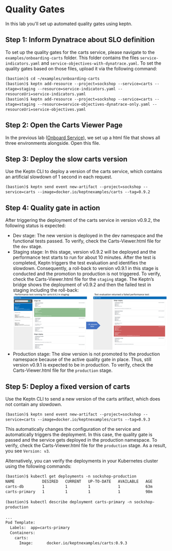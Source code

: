 # Quality Gates

In this lab you'll set up automated quality gates using keptn.

## Step 1: Inform Dynatrace about SLO definition
To set up the quality gates for the carts service, please navigate to the `examples/onboarding-carts` folder. This folder contains the files `service-indicators.yaml` and `service-objectives-with-dynatrace.yaml`. To set the quality gates based on those files, upload it via the following command:
```
(bastion)$ cd ~/examples/onboarding-carts
(bastion)$ keptn add-resource --project=sockshop --service=carts --stage=staging --resource=service-indicators.yaml --resourceUri=service-indicators.yaml
(bastion)$ keptn add-resource --project=sockshop --service=carts --stage=staging --resource=service-objectives-dynatrace-only.yaml --resourceUri=service-objectives.yaml
```

## Step 2: Open the Carts Viewer Page
In the previous lab ([Onboard Service](../03_Onboard_Service)), we set up a html file that shows all three environments alongside. Open this file.

## Step 3: Deploy the slow carts version
Use the Keptn CLI to deploy a version of the carts service, which contains an artificial slowdown of 1 second in each request.
```
(bastion)$ keptn send event new-artifact --project=sockshop --service=carts --image=docker.io/keptnexamples/carts --tag=0.9.2
```

## Step 4: Quality gate in action
After triggering the deployment of the carts service in version v0.9.2, the following status is expected:

* Dev stage: The new version is deployed in the dev namespace and the functional tests passed.
To verify, check the Carts-Viewer.html file for the `dev` stage.
* Staging stage: In this stage, version v0.9.2 will be deployed and the performance test starts to run for about 10 minutes. After the test is completed, Keptn triggers the test evaluation and identifies the slowdown. Consequently, a roll-back to version v0.9.1 in this stage is conducted and the promotion to production is not triggered.
To verify, check the Carts-Viewer.html file for the `staging` stage. The Keptn’s bridge shows the deployment of v0.9.2 and then the failed test in staging including the roll-back:
![quality_gates](../assets/quality_gates.png)
* Production stage: The slow version is not promoted to the production namespace because of the active quality gate in place. Thus, still version v0.9.1 is expected to be in production.
To verify, check the Carts-Viewer.html file for the `production` stage.

## Step 5: Deploy a fixed version of carts
Use the Keptn CLI to send a new version of the carts artifact, which does not contain any slowdown.
```
(bastion)$ keptn send event new-artifact --project=sockshop --service=carts --image=docker.io/keptnexamples/carts --tag=0.9.3
```
This automatically changes the configuration of the service and automatically triggers the deployment. In this case, the quality gate is passed and the service gets deployed in the production namespace. To verify, check the Carts-Viewer.html file for the `production` stage. As a result, you see `Version: v3`.

Alternatively, you can verify the deployments in your Kubernetes cluster using the following commands:

```
(bastion)$ kubectl get deployments -n sockshop-production
NAME            DESIRED   CURRENT   UP-TO-DATE   AVAILABLE   AGE
carts-db        1         1         1            1           63m
carts-primary   1         1         1            1           98m

(bastion)$ kubectl describe deployment carts-primary -n sockshop-production

...
Pod Template:
  Labels:  app=carts-primary
  Containers:
    carts:
      Image:      docker.io/keptnexamples/carts:0.9.3
```